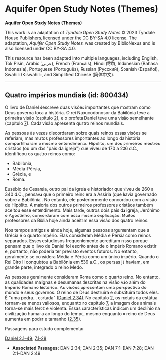 # Aquifer Open Study Notes (Themes)

**Aquifer Open Study Notes (Themes)**

This work is an adaptation of *Tyndale Open Study Notes* © 2023 Tyndale House Publishers, licensed under the CC BY\-SA 4\.0 license. The adaptation, *Aquifer Open Study Notes*, was created by BiblioNexus and is also licensed under CC BY\-SA 4\.0\.

This resource has been adapted into multiple languages, including English, Tok Pisin, Arabic (عربي), French (Français), Hindi (हिंदी), Indonesian (Bahasa Indonesia), Portuguese (Português), Russian (Русский), Spanish (Español), Swahili (Kiswahili), and Simplified Chinese (简体中文).



--------------------------------

## Quatro impérios mundiais (id: 800434)

O livro de Daniel descreve duas visões importantes que mostram como Deus governa toda a história. O rei Nabucodonosor da Babilônia teve a primeira visão (capítulo [2](https://ref.ly/Dan2:1-Dan2:49)), e o profeta Daniel teve uma visão semelhante (capítulo [7](https://ref.ly/Dan7:1-Dan7:28)). Cada visão apresenta quatro reinos mundiais.

As pessoas às vezes discordaram sobre quais reinos essas visões se referiam, mas muitos professores importantes ao longo da história compartilharam o mesmo entendimento. Hipólito, um dos primeiros mestres cristãos (ou um dos "pais da igreja") que viveu de 170 a 236 d.C., identificou os quatro reinos como:

* Babilônia,
* Média\-Pérsia,
* Grécia, e
* Roma.

Eusébio de Cesareia, outro pai da igreja e historiador que viveu de 260 a 340 d.C., pensava que o primeiro reino era a Assíria (que havia governado sobre a Babilônia). No entanto, ele posteriormente concordou com a visão de Hipólito. A maioria dos outros primeiros professores cristãos também aceitou esse entendimento. Mais tarde, outros dois pais da igreja, Jerônimo e Agostinho, concordaram com essa mesma explicação. Muitos professores da Bíblia hoje ainda aceitam essa visão dos quatro reinos.

Nos tempos antigos e ainda hoje, algumas pessoas argumentam que a Grécia é o quarto império. Elas consideram Média e Pérsia como reinos separados. Esses estudiosos frequentemente acreditam nisso porque pensam que o livro de Daniel foi escrito antes de o Império Romano existir e, portanto, não poderia ter previsto eventos futuros. No entanto, geralmente se considera Média e Pérsia como um único império. Quando o Rei Ciro II conquistou a Babilônia em 539 a.C., os persas já haviam, em grande parte, integrado o reino Medo.

As pessoas geralmente consideram Roma como o quarto reino. No entanto, as qualidades malignas e desumanas descritas na visão vão além do Império Romano histórico. As visões apresentam uma perspectiva do mundo e seus governos. O reino de Deus destruirá e substituirá todos eles. É "uma pedra... cortada" ([Daniel 2\.34](https://ref.ly/Dan2:34)). No capítulo [2](https://ref.ly/Dan2:1-Dan2:49), os metais da estátua tornam\-se menos valiosos, enquanto no capítulo [7](https://ref.ly/Dan7:1-Dan7:28), a imagem dos animais torna\-se mais feroz e violenta. Essas características indicam um declínio na civilização humana ao longo do tempo, mesmo enquanto o reino de Deus aumenta em poder e tamanho ([2\.35](https://ref.ly/Dan2:35)).

Passagens para estudo complementar

[Daniel 2\.1–49](https://ref.ly/Dan2:1-Dan2:49); [7\.1–28](https://ref.ly/Dan7:1-Dan7:28)

* **Associated Passages:** DAN 2:34; DAN 2:35; DAN 7:1–DAN 7:28; DAN 2:1–DAN 2:49

